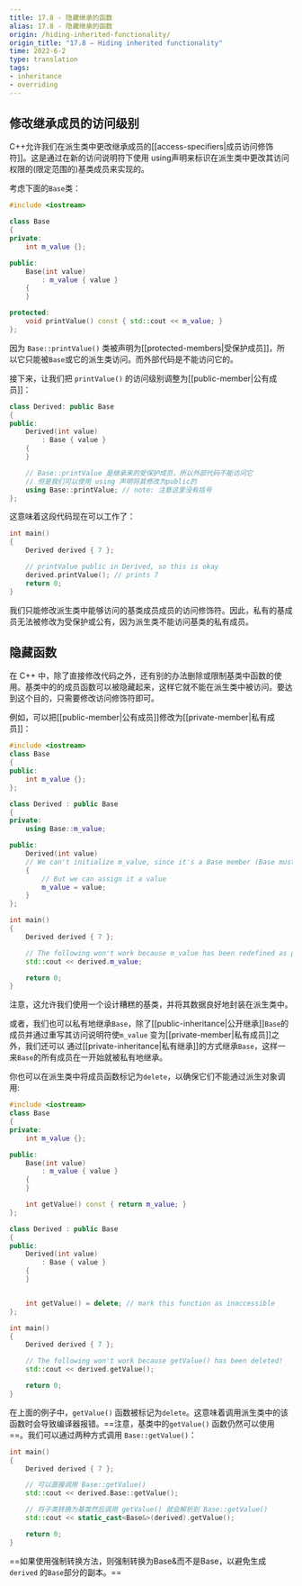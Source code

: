 ```yaml
---
title: 17.8 - 隐藏继承的函数
alias: 17.8 - 隐藏继承的函数
origin: /hiding-inherited-functionality/
origin_title: "17.8 — Hiding inherited functionality"
time: 2022-6-2
type: translation
tags:
- inheritance
- overriding
---
```




## 修改继承成员的访问级别

C++允许我们在派生类中更改继承成员的[[access-specifiers|成员访问修饰符]]。这是通过在新的访问说明符下使用 using声明来标识在派生类中更改其访问权限的(限定范围的)基类成员来实现的。


考虑下面的`Base`类：

```cpp
#include <iostream>

class Base
{
private:
    int m_value {};

public:
    Base(int value)
        : m_value { value }
    {
    }

protected:
    void printValue() const { std::cout << m_value; }
};
```


因为 `Base::printValue()` 类被声明为[[protected-members|受保护成员]]，所以它只能被`Base`或它的派生类访问。而外部代码是不能访问它的。

接下来，让我们把 `printValue()` 的访问级别调整为[[public-member|公有成员]]：

```cpp
class Derived: public Base
{
public:
    Derived(int value)
        : Base { value }
    {
    }

    // Base::printValue 是继承来的受保护成员，所以外部代码不能访问它
    // 但是我们可以使用 using 声明将其修改为public的
    using Base::printValue; // note: 注意这里没有括号
};
```


这意味着这段代码现在可以工作了：

```cpp
int main()
{
    Derived derived { 7 };

    // printValue public in Derived, so this is okay
    derived.printValue(); // prints 7
    return 0;
}
```


我们只能修改派生类中能够访问的基类成员成员的访问修饰符。因此，私有的基成员无法被修改为受保护或公有，因为派生类不能访问基类的私有成员。

## 隐藏函数

在 C++ 中，除了直接修改代码之外，还有别的办法删除或限制基类中函数的使用。基类中的的成员函数可以被隐藏起来，这样它就不能在派生类中被访问。要达到这个目的，只需要修改访问修饰符即可。

例如，可以把[[public-member|公有成员]]修改为[[private-member|私有成员]]：

```cpp
#include <iostream>
class Base
{
public:
	int m_value {};
};

class Derived : public Base
{
private:
	using Base::m_value;

public:
	Derived(int value)
	// We can't initialize m_value, since it's a Base member (Base must initialize it)
	{
		// But we can assign it a value
		m_value = value;
	}
};

int main()
{
	Derived derived { 7 };

	// The following won't work because m_value has been redefined as private
	std::cout << derived.m_value;

	return 0;
}
```

注意，这允许我们使用一个设计糟糕的基类，并将其数据良好地封装在派生类中。

或者，我们也可以私有地继承`Base`，除了[[public-inheritance|公开继承]]`Base`的成员并通过重写其访问说明符使`m_value` 变为[[private-member|私有成员]]之外，我们还可以 通过[[private-inheritance|私有继承]]的方式继承`Base`，这样一来`Base`的所有成员在一开始就被私有地继承。

你也可以在派生类中将成员函数标记为`delete`，以确保它们不能通过派生对象调用:


```cpp
#include <iostream>
class Base
{
private:
	int m_value {};

public:
	Base(int value)
		: m_value { value }
	{
	}

	int getValue() const { return m_value; }
};

class Derived : public Base
{
public:
	Derived(int value)
		: Base { value }
	{
	}


	int getValue() = delete; // mark this function as inaccessible
};

int main()
{
	Derived derived { 7 };

	// The following won't work because getValue() has been deleted!
	std::cout << derived.getValue();

	return 0;
}
```

在上面的例子中，`getValue()` 函数被标记为`delete`。这意味着调用派生类中的该函数时会导致编译器报错。==注意，基类中的`getValue()` 函数仍然可以使用==。我们可以通过两种方式调用 `Base::getValue()`：

```cpp
int main()
{
	Derived derived { 7 };

	// 可以直接调用 Base::getValue()
	std::cout << derived.Base::getValue();

	// 将子类转换为基类然后调用 getValue() 就会解析到 Base::getValue()
	std::cout << static_cast<Base&>(derived).getValue();

	return 0;
}
```


==如果使用强制转换方法，则强制转换为Base&而不是Base，以避免生成 `derived` 的`Base`部分的副本。==
